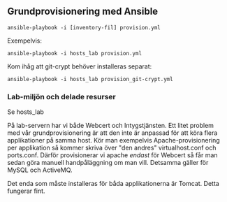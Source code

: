 ## Grundprovisionering med Ansible

    ansible-playbook -i [inventory-fil] provision.yml
    
Exempelvis:

    ansible-playbook -i hosts_lab provision.yml
    
Kom ihåg att git-crypt behöver installeras separat:

    ansible-playbook -i hosts_lab provision_git-crypt.yml
    
    
### Lab-miljön och delade resurser

Se hosts_lab

På lab-servern har vi både Webcert och Intygstjänsten. Ett litet problem med vår grundprovisionering är att den inte är anpassad för att köra flera applikationer på samma host. Kör man exempelvis Apache-provisionering per applikation så kommer skriva över "den andres" virtualhost.conf och ports.conf. Därför provisionerar vi apache _endast_ för Webcert så får man sedan göra manuell handpåläggning om man vill. Detsamma gäller för MySQL och ActiveMQ.

Det enda som måste installeras för båda applikationerna är Tomcat. Detta fungerar fint.